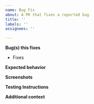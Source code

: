 ```yaml
---
name: Bug Fix
about: A PR that fixes a reported bug
title: ''
labels: ''
assignees: ''

---
```


<!-- Thanks for taking the time to work on a bug fix! Please fill in the following. -->
<!-- We'll be in touch if we need any other information. -->
<!-- Once submitted, follow this PR's progress on the project board. -->
<!-- Notes like this are comments and won't appear in the PR. -->

**Bug(s) this fixes**
<!-- e.g. Fixes #2 -->
<!-- New bullet point for each issue if there's more than one. -->
+ Fixes 

**Expected behavior**
<!-- A clear, concise description of what you expect to happen. -->

**Screenshots**
<!-- If applicable, add screenshots to help explain your fix. -->

**Testing Instructions**
<!-- Instructions to thoroughly test this patch. -->

**Additional context**
<!-- Add any other context about the PR here. -->

